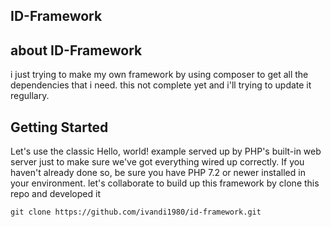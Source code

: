 ## ID-Framework

## about ID-Framework
i just trying to make my own framework by using composer to get all the dependencies that i need.
this not complete yet and i'll trying to update it regullary.

## Getting Started
Let's use the classic Hello, world! example served up by PHP's built-in web server just to make sure we've got everything wired up correctly. If you haven't already done so, be sure you have PHP 7.2 or newer installed in your environment.
let's collaborate to build up this framework by clone this repo and developed it

    git clone https://github.com/ivandi1980/id-framework.git

